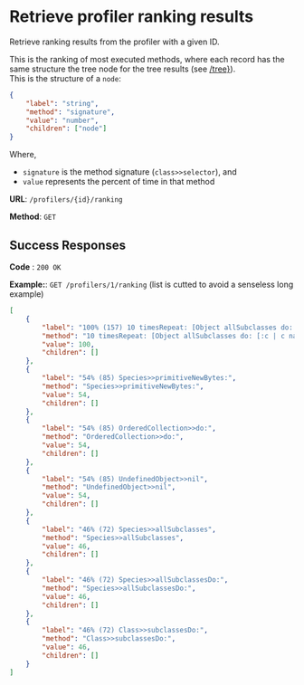 # Retrieve profiler ranking results

Retrieve ranking results from the profiler with a given ID.

This is the ranking of most executed methods, where each record has the same structure the tree node for the tree results (see [/tree}](../tree/get.md)).\
This is the structure of a `node`:

```json
{
	"label": "string",
	"method": "signature",
	"value": "number",
	"children": ["node"]
}
```

Where,

-   `signature` is the method signature (`class>>selector`), and
-   `value` represents the percent of time in that method

**URL**: `/profilers/{id}/ranking`

**Method**: `GET`

## Success Responses

**Code** : `200 OK`

**Example:**: `GET /profilers/1/ranking` (list is cutted to avoid a senseless long example)

```json
[
	{
		"label": "100% (157) 10 timesRepeat: [Object allSubclasses do: [:c | c name size factorial]]",
		"method": "10 timesRepeat: [Object allSubclasses do: [:c | c name size factorial]]",
		"value": 100,
		"children": []
	},
	{
		"label": "54% (85) Species>>primitiveNewBytes:",
		"method": "Species>>primitiveNewBytes:",
		"value": 54,
		"children": []
	},
	{
		"label": "54% (85) OrderedCollection>>do:",
		"method": "OrderedCollection>>do:",
		"value": 54,
		"children": []
	},
	{
		"label": "54% (85) UndefinedObject>>nil",
		"method": "UndefinedObject>>nil",
		"value": 54,
		"children": []
	},
	{
		"label": "46% (72) Species>>allSubclasses",
		"method": "Species>>allSubclasses",
		"value": 46,
		"children": []
	},
	{
		"label": "46% (72) Species>>allSubclassesDo:",
		"method": "Species>>allSubclassesDo:",
		"value": 46,
		"children": []
	},
	{
		"label": "46% (72) Class>>subclassesDo:",
		"method": "Class>>subclassesDo:",
		"value": 46,
		"children": []
	}
]
```
